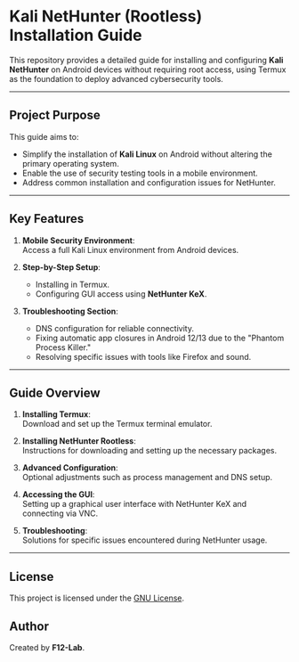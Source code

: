 # **Kali NetHunter (Rootless) Installation Guide**  

This repository provides a detailed guide for installing and configuring **Kali NetHunter** on Android devices without requiring root access, using Termux as the foundation to deploy advanced cybersecurity tools.  

---

## **Project Purpose**  

This guide aims to:  
- Simplify the installation of **Kali Linux** on Android without altering the primary operating system.  
- Enable the use of security testing tools in a mobile environment.  
- Address common installation and configuration issues for NetHunter.  

---

## **Key Features**  

1. **Mobile Security Environment**:  
   Access a full Kali Linux environment from Android devices.  

2. **Step-by-Step Setup**:  
   - Installing in Termux.  
   - Configuring GUI access using **NetHunter KeX**.  

3. **Troubleshooting Section**:  
   - DNS configuration for reliable connectivity.  
   - Fixing automatic app closures in Android 12/13 due to the "Phantom Process Killer."  
   - Resolving specific issues with tools like Firefox and sound.  

---

## **Guide Overview**  

1. **Installing Termux**:  
   Download and set up the Termux terminal emulator.  

2. **Installing NetHunter Rootless**:  
   Instructions for downloading and setting up the necessary packages.  

3. **Advanced Configuration**:  
   Optional adjustments such as process management and DNS setup.  

4. **Accessing the GUI**:  
   Setting up a graphical user interface with NetHunter KeX and connecting via VNC.  

5. **Troubleshooting**:  
   Solutions for specific issues encountered during NetHunter usage.  

---

## **License**  
This project is licensed under the [GNU License](https://github.com/F12-Lab/KaliNethunter-rootless-/blob/main/LICENSE).

## **Author**  
Created by **F12-Lab**.  
